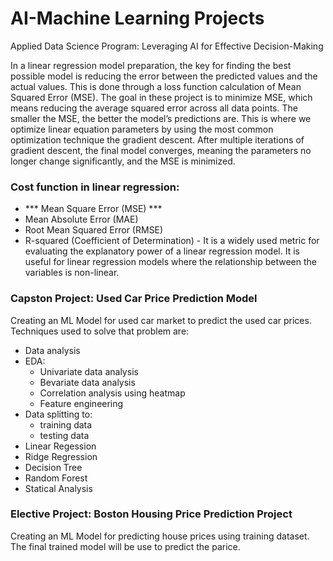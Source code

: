 # AI-Machine Learning Projects
Applied Data Science Program: Leveraging AI for Effective Decision-Making

In a linear regression model preparation, the key for finding the best possible model is reducing the error between the predicted values and the actual values. 
This is done through a loss function calculation of Mean Squared Error (MSE). The goal in these project is to minimize MSE, which means reducing the average 
squared error across all data points. The smaller the MSE, the better the model’s predictions are. This is where we optimize linear equation parameters by
using the most common optimization technique the gradient descent.  After multiple iterations of gradient descent, the final model converges, meaning the 
parameters no longer change significantly, and the MSE is minimized.

### Cost function in linear regression:

- *** Mean Square Error (MSE) ***
- Mean Absolute Error (MAE)
- Root Mean Squared Error (RMSE)
- R-squared (Coefficient of Determination) - It is a widely used metric for evaluating the explanatory power of a linear regression model. It is useful for linear regression models where the relationship between the variables is non-linear.

### Capston Project: Used Car Price Prediction Model
Creating an ML Model for used car market to predict the used car prices.
Techniques used to solve that problem are:

- Data analysis
- EDA:
  - Univariate data analysis
  - Bevariate data analysis
  - Correlation analysis using heatmap
  - Feature engineering
- Data splitting to:
  - training data
  - testing data
- Linear Regession
- Ridge Regression
- Decision Tree
- Random Forest
- Statical Analysis

### Elective Project: Boston Housing Price Prediction Project
Creating an ML Model for predicting house prices using training dataset.
The final trained model will be use to predict the parice.


